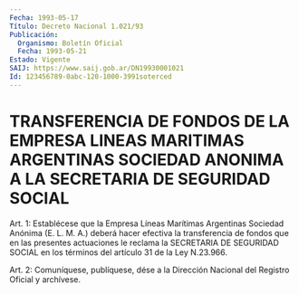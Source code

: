 ```yaml
---
Fecha: 1993-05-17
Título: Decreto Nacional 1.021/93
Publicación:
  Organismo: Boletín Oficial
  Fecha: 1993-05-21
Estado: Vigente
SAIJ: https://www.saij.gob.ar/DN19930001021
Id: 123456789-0abc-120-1000-3991soterced
---
```

# TRANSFERENCIA DE FONDOS DE LA EMPRESA LINEAS MARITIMAS ARGENTINAS SOCIEDAD ANONIMA A LA SECRETARIA DE SEGURIDAD SOCIAL

<a id="1"></a>
Art. 1: Establécese que la Empresa Líneas Marítimas Argentinas Sociedad Anónima (E. L. M. A.) deberá hacer efectiva la transferencia  de  fondos  que  en  las  presentes  actuaciones  le reclama  la  SECRETARIA  DE  SEGURIDAD  SOCIAL  en los términos del artículo 31 de la Ley N.23.966.

<a id="2"></a>
Art.  2: Comuníquese, publíquese, dése a la Dirección Nacional del Registro Oficial y archívese.